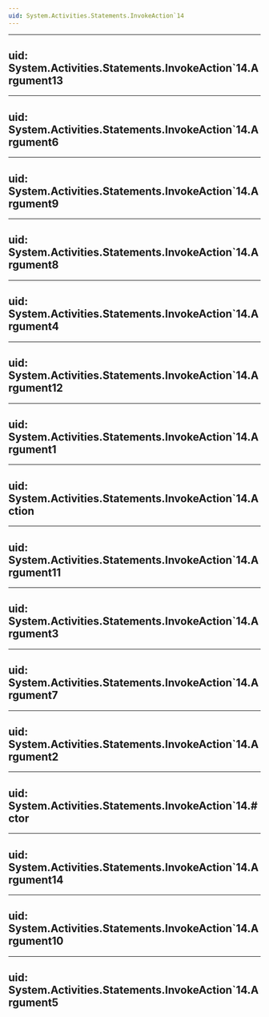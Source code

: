 ```yaml
---
uid: System.Activities.Statements.InvokeAction`14
---
```


---
uid: System.Activities.Statements.InvokeAction`14.Argument13
---

---
uid: System.Activities.Statements.InvokeAction`14.Argument6
---

---
uid: System.Activities.Statements.InvokeAction`14.Argument9
---

---
uid: System.Activities.Statements.InvokeAction`14.Argument8
---

---
uid: System.Activities.Statements.InvokeAction`14.Argument4
---

---
uid: System.Activities.Statements.InvokeAction`14.Argument12
---

---
uid: System.Activities.Statements.InvokeAction`14.Argument1
---

---
uid: System.Activities.Statements.InvokeAction`14.Action
---

---
uid: System.Activities.Statements.InvokeAction`14.Argument11
---

---
uid: System.Activities.Statements.InvokeAction`14.Argument3
---

---
uid: System.Activities.Statements.InvokeAction`14.Argument7
---

---
uid: System.Activities.Statements.InvokeAction`14.Argument2
---

---
uid: System.Activities.Statements.InvokeAction`14.#ctor
---

---
uid: System.Activities.Statements.InvokeAction`14.Argument14
---

---
uid: System.Activities.Statements.InvokeAction`14.Argument10
---

---
uid: System.Activities.Statements.InvokeAction`14.Argument5
---
